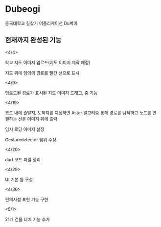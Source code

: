 # Dubeogi

동국대학교 길찾기 어플리케이션 Du벅이

## 현재까지 완성된 기능
<4/4>

학교 지도 이미지 업로드(지도 이미지 제작 예정)

지도 위에 임의의 경로를 빨간 선으로 표시

<4/9>

업로드된 경로가 표시된 지도 이미지 드래그, 줌 기능

<4/19>

코드 내에 출발지, 도착지를 지정하면 Astar 알고리즘 통해 경로를 탐색하고 노드를 연결하는 선을 이미지 위에 출력

임시 로딩 이미지 설정

Gesturedetector 범위 수정

<4/20>

dart 코드 파일 정리

<4/29>

UI 기본 틀 구성

<4/30>

편의시설 표현 기능 구현

<5/1>

21개 건물 터치 기능 추가  

